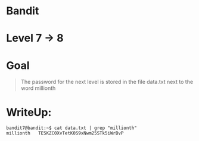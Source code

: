 # Bandit
# Level 7 -> 8
# Goal
> The password for the next level is stored in the file data.txt next to the word millionth
# WriteUp:

```
bandit7@bandit:~$ cat data.txt | grep "millionth"
millionth	TESKZC0XvTetK0S9xNwm25STk5iWrBvP
```
